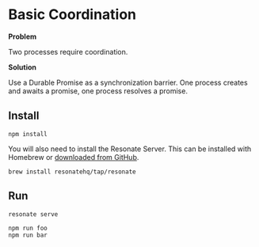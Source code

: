 # Basic Coordination

**Problem**

Two processes require coordination.

**Solution**

Use a Durable Promise as a synchronization barrier. One process creates and awaits a promise, one process resolves a promise.

## Install
```
npm install
```

You will also need to install the Resonate Server. This can be installed with Homebrew or [downloaded from GitHub](https://github.com/resonatehq/resonate/releases/tag/v0.5.1).
```
brew install resonatehq/tap/resonate
```

## Run
```
resonate serve

npm run foo
npm run bar
```
